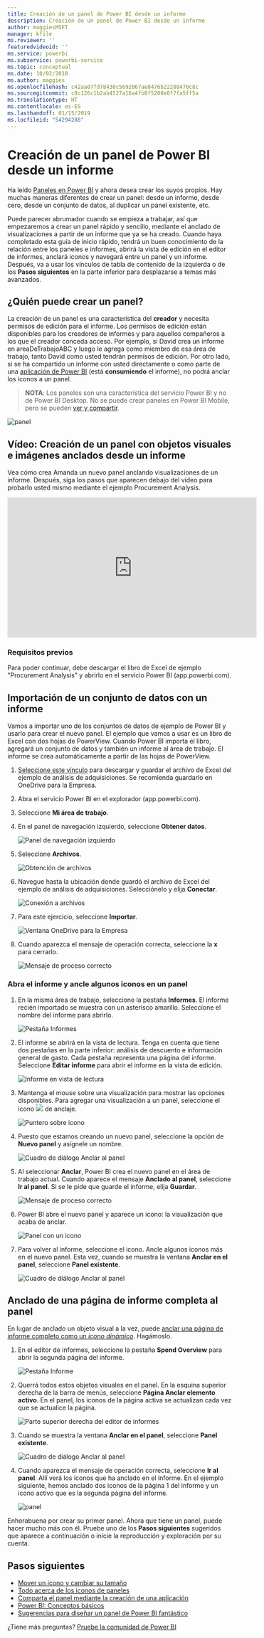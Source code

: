 ```yaml
---
title: Creación de un panel de Power BI desde un informe
description: Creación de un panel de Power BI desde un informe
author: maggiesMSFT
manager: kfile
ms.reviewer: ''
featuredvideoid: ''
ms.service: powerbi
ms.subservice: powerbi-service
ms.topic: conceptual
ms.date: 10/02/2018
ms.author: maggies
ms.openlocfilehash: c42aa07fd78430c5692067ae8476b22288470c8c
ms.sourcegitcommit: c8c126c1b2ab4527a16a4fb8f5208e0f7fa5ff5a
ms.translationtype: HT
ms.contentlocale: es-ES
ms.lasthandoff: 01/15/2019
ms.locfileid: "54294288"
---
```

# <a name="create-a-power-bi-dashboard-from-a-report"></a>Creación de un panel de Power BI desde un informe
Ha leído [Paneles en Power BI](service-dashboards.md) y ahora desea crear los suyos propios. Hay muchas maneras diferentes de crear un panel: desde un informe, desde cero, desde un conjunto de datos, al duplicar un panel existente, etc.  

Puede parecer abrumador cuando se empieza a trabajar, así que empezaremos a crear un panel rápido y sencillo, mediante el anclado de visualizaciones a partir de un informe que ya se ha creado. Cuando haya completado esta guía de inicio rápido, tendrá un buen conocimiento de la relación entre los paneles e informes, abrirá la vista de edición en el editor de informes, anclará iconos y navegará entre un panel y un informe. Después, va a usar los vínculos de tabla de contenido de la izquierda o de los **Pasos siguientes** en la parte inferior para desplazarse a temas más avanzados.

## <a name="who-can-create-a-dashboard"></a>¿Quién puede crear un panel?
La creación de un panel es una característica del **creador** y necesita permisos de edición para el informe. Los permisos de edición están disponibles para los creadores de informes y para aquellos compañeros a los que el creador conceda acceso. Por ejemplo, si David crea un informe en areaDeTrabajoABC y luego le agrega como miembro de esa área de trabajo, tanto David como usted tendrán permisos de edición. Por otro lado, si se ha compartido un informe con usted directamente o como parte de una [aplicación de Power BI](service-create-distribute-apps.md) (está **consumiendo** el informe), no podrá anclar los iconos a un panel.

> **NOTA**: Los paneles son una característica del servicio Power BI y no de Power BI Desktop. No se puede crear paneles en Power BI Mobile, pero se pueden [ver y compartir](consumer/mobile/mobile-apps-view-dashboard.md).
>
> 

![panel](media/service-dashboard-create/power-bi-completed-dashboard-small.png)

## <a name="video-create-a-dashboard-by-pinning-visuals-and-images-from-a-report"></a>Vídeo: Creación de un panel con objetos visuales e imágenes anclados desde un informe
Vea cómo crea Amanda un nuevo panel anclando visualizaciones de un informe. Después, siga los pasos que aparecen debajo del vídeo para probarlo usted mismo mediante el ejemplo Procurement Analysis.

<iframe width="560" height="315" src="https://www.youtube.com/embed/lJKgWnvl6bQ" frameborder="0" allowfullscreen></iframe>

### <a name="prerequisites"></a>Requisitos previos
Para poder continuar, debe descargar el libro de Excel de ejemplo "Procurement Analysis" y abrirlo en el servicio Power BI (app.powerbi.com).

## <a name="import-a-dataset-with-a-report"></a>Importación de un conjunto de datos con un informe
Vamos a importar uno de los conjuntos de datos de ejemplo de Power BI y usarlo para crear el nuevo panel. El ejemplo que vamos a usar es un libro de Excel con dos hojas de PowerView. Cuando Power BI importa el libro, agregará un conjunto de datos y también un informe al área de trabajo.  El informe se crea automáticamente a partir de las hojas de PowerView.

1. [Seleccione este vínculo](http://go.microsoft.com/fwlink/?LinkId=529784) para descargar y guardar el archivo de Excel del ejemplo de análisis de adquisiciones. Se recomienda guardarlo en OneDrive para la Empresa.
2. Abra el servicio Power BI en el explorador (app.powerbi.com).
3. Seleccione **Mi área de trabajo**.
4. En el panel de navegación izquierdo, seleccione **Obtener datos**.

    ![Panel de navegación izquierdo](media/service-dashboard-create/power-bi-get-data3.png)
5. Seleccione **Archivos**.

   ![Obtención de archivos](media/service-dashboard-create/power-bi-select-files.png)
6. Navegue hasta la ubicación donde guardó el archivo de Excel del ejemplo de análisis de adquisiciones. Selecciónelo y elija **Conectar**.

   ![Conexión a archivos](media/service-dashboard-create/power-bi-connectnew.png)
7. Para este ejercicio, seleccione **Importar**.

    ![Ventana OneDrive para la Empresa](media/service-dashboard-create/power-bi-import.png)
8. Cuando aparezca el mensaje de operación correcta, seleccione la **x** para cerrarlo.

   ![Mensaje de proceso correcto](media/service-dashboard-create/power-bi-view-datasetnew.png)

### <a name="open-the-report-and-pin-some-tiles-to-a-dashboard"></a>Abra el informe y ancle algunos iconos en un panel
1. En la misma área de trabajo, seleccione la pestaña **Informes**. El informe recién importado se muestra con un asterisco amarillo. Seleccione el nombre del informe para abrirlo.

    ![Pestaña Informes](media/service-dashboard-create/power-bi-reports.png)
2. El informe se abrirá en la vista de lectura. Tenga en cuenta que tiene dos pestañas en la parte inferior: análisis de descuento e información general de gasto. Cada pestaña representa una página del informe.
    Seleccione **Editar informe** para abrir el informe en la vista de edición.

    ![Informe en vista de lectura](media/service-dashboard-create/power-bi-reading-view.png)
3. Mantenga el mouse sobre una visualización para mostrar las opciones disponibles. Para agregar una visualización a un panel, seleccione el icono ![](media/service-dashboard-create/power-bi-pin-icon.png) de anclaje.

    ![Puntero sobre icono](media/service-dashboard-create/power-bi-hover.png)
4. Puesto que estamos creando un nuevo panel, seleccione la opción de **Nuevo panel** y asígnele un nombre.

   ![Cuadro de diálogo Anclar al panel](media/service-dashboard-create/power-bi-pin-tile.png)
5. Al seleccionar **Anclar**, Power BI crea el nuevo panel en el área de trabajo actual. Cuando aparece el mensaje **Anclado al panel**, seleccione **Ir al panel**. Si se le pide que guarde el informe, elija **Guardar**.

     ![Mensaje de proceso correcto](media/service-dashboard-create/power-bi-pin-success.png)
6. Power BI abre el nuevo panel y aparece un icono: la visualización que acaba de anclar.

   ![Panel con un icono](media/service-dashboard-create/power-bi-pinned.png)
7. Para volver al informe, seleccione el icono. Ancle algunos iconos más en el nuevo panel. Esta vez, cuando se muestra la ventana **Anclar en el panel**, seleccione **Panel existente**.  

   ![Cuadro de diálogo Anclar al panel](media/service-dashboard-create/power-bi-existing-dashboard.png)

## <a name="pin-an-entire-report-page-to-the-dashboard"></a>Anclado de una página de informe completa al panel
En lugar de anclado un objeto visual a la vez, puede [anclar una página de informe completo como un *icono dinámico*](service-dashboard-pin-live-tile-from-report.md). Hagámoslo.

1. En el editor de informes, seleccione la pestaña **Spend Overview** para abrir la segunda página del informe.

   ![Pestaña Informe](media/service-dashboard-create/power-bi-page-tab.png)

2. Querrá todos estos objetos visuales en el panel.  En la esquina superior derecha de la barra de menús, seleccione **Página Anclar elemento activo**. En el panel, los iconos de la página activa se actualizan cada vez que se actualice la página.

   ![Parte superior derecha del editor de informes](media/service-dashboard-create/power-bi-pin-live.png)

3. Cuando se muestra la ventana **Anclar en el panel**, seleccione **Panel existente**.

   ![Cuadro de diálogo Anclar al panel](media/service-dashboard-create/power-bi-pin-live2.png)

4. Cuando aparezca el mensaje de operación correcta, seleccione **Ir al panel**. Allí verá los iconos que ha anclado en el informe. En el ejemplo siguiente, hemos anclado dos iconos de la página 1 del informe y un icono activo que es la segunda página del informe.

   ![panel](media/service-dashboard-create/power-bi-dashboard.png)

Enhorabuena por crear su primer panel. Ahora que tiene un panel, puede hacer mucho más con él.  Pruebe uno de los **Pasos siguientes** sugeridos que aparece a continuación o inicie la reproducción y exploración por su cuenta.   

## <a name="next-steps"></a>Pasos siguientes
* [Mover un icono y cambiar su tamaño](service-dashboard-edit-tile.md)
* [Todo acerca de los iconos de paneles](service-dashboard-tiles.md)
* [Comparta el panel mediante la creación de una aplicación](service-create-workspaces.md)
* [Power BI: Conceptos básicos](service-basic-concepts.md)
* [Sugerencias para diseñar un panel de Power BI fantástico](service-dashboards-design-tips.md)

¿Tiene más preguntas? [Pruebe la comunidad de Power BI](http://community.powerbi.com/)
